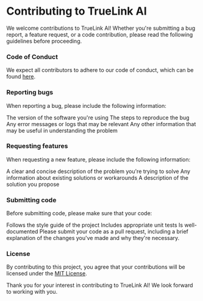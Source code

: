 # Contributing to TrueLink AI
We welcome contributions to TrueLink AI! Whether you're submitting a bug report, a feature request, or a code contribution, please read the following guidelines before proceeding.

### Code of Conduct
We expect all contributors to adhere to our code of conduct, which can be found [here](https://github.com/TrueLink-AI/master-repo/blob/main/CodeOfConduct.md).

### Reporting bugs
When reporting a bug, please include the following information:

The version of the software you're using
The steps to reproduce the bug
Any error messages or logs that may be relevant
Any other information that may be useful in understanding the problem

### Requesting features
When requesting a new feature, please include the following information:

A clear and concise description of the problem you're trying to solve
Any information about existing solutions or workarounds
A description of the solution you propose

### Submitting code
Before submitting code, please make sure that your code:

Follows the style guide of the project
Includes appropriate unit tests
Is well-documented
Please submit your code as a pull request, including a brief explanation of the changes you've made and why they're necessary.

### License
By contributing to this project, you agree that your contributions will be licensed under the [MIT License](https://github.com/TrueLink-AI/master-repo/blob/main/LICENSE).

Thank you for your interest in contributing to TrueLink AI! We look forward to working with you.
